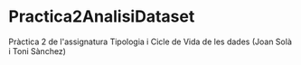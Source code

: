# Practica2AnalisiDataset
Pràctica 2 de l'assignatura Tipologia i Cicle de Vida de les dades (Joan Solà i Toni Sànchez)
